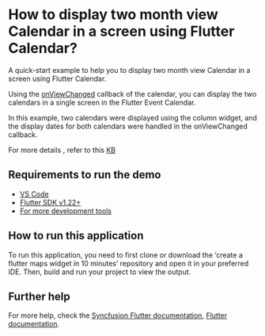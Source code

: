 # How to display two month view Calendar in a screen using Flutter Calendar?

A quick-start example to help you to display two month view Calendar in a screen using Flutter Calendar.

Using the [onViewChanged](https://help.syncfusion.com/flutter/calendar/callbacks#view-changed-callback) callback of the calendar, you can display the two calendars in a single screen in the Flutter Event Calendar.

In this example, two calendars were displayed using the column widget, and the display dates for both calendars were handled in the onViewChanged callback.

For more details , refer to this [KB](https://www.syncfusion.com/kb/12091/how-to-display-two-month-view-calendar-in-a-screen-using-flutter-calendar)

## Requirements to run the demo
* [VS Code](https://code.visualstudio.com/download)
* [Flutter SDK v1.22+](https://flutter.dev/docs/development/tools/sdk/overview)
* [For more development tools](https://flutter.dev/docs/development/tools/devtools/overview)

## How to run this application
To run this application, you need to first clone or download the ‘create a flutter maps widget in 10 minutes’ repository and open it in your preferred IDE. Then, build and run your project to view the output.

## Further help
For more help, check the [Syncfusion Flutter documentation](https://help.syncfusion.com/flutter/introduction/overview),
 [Flutter documentation](https://flutter.dev/docs/get-started/install).